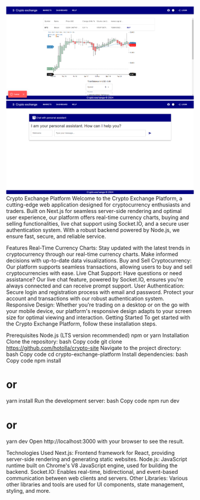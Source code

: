![Crypto exchange](images/cryptoScreen.png)
![Crypto exchange](images/cryptoScreen2.png)
Crypto Exchange Platform
Welcome to the Crypto Exchange Platform, a cutting-edge web application designed for cryptocurrency enthusiasts and traders. Built on Next.js for seamless server-side rendering and optimal user experience, our platform offers real-time currency charts, buying and selling functionalities, live chat support using Socket.IO, and a secure user authentication system. With a robust backend powered by Node.js, we ensure fast, secure, and reliable service.

Features
Real-Time Currency Charts: Stay updated with the latest trends in cryptocurrency through our real-time currency charts. Make informed decisions with up-to-date data visualizations.
Buy and Sell Cryptocurrency: Our platform supports seamless transactions, allowing users to buy and sell cryptocurrencies with ease.
Live Chat Support: Have questions or need assistance? Our live chat feature, powered by Socket.IO, ensures you're always connected and can receive prompt support.
User Authentication: Secure login and registration process with email and password. Protect your account and transactions with our robust authentication system.
Responsive Design: Whether you're trading on a desktop or on the go with your mobile device, our platform's responsive design adapts to your screen size for optimal viewing and interaction.
Getting Started
To get started with the Crypto Exchange Platform, follow these installation steps.

Prerequisites
Node.js (LTS version recommended)
npm or yarn
Installation
Clone the repository:
bash
Copy code
git clone https://github.com/hotolla/crypto-site
Navigate to the project directory:
bash
Copy code
cd crypto-exchange-platform
Install dependencies:
bash
Copy code
npm install
# or
yarn install
Run the development server:
bash
Copy code
npm run dev
# or
yarn dev
Open http://localhost:3000 with your browser to see the result.

Technologies Used
Next.js: Frontend framework for React, providing server-side rendering and generating static websites.
Node.js: JavaScript runtime built on Chrome's V8 JavaScript engine, used for building the backend.
Socket.IO: Enables real-time, bidirectional, and event-based communication between web clients and servers.
Other Libraries: Various other libraries and tools are used for UI components, state management, styling, and more.